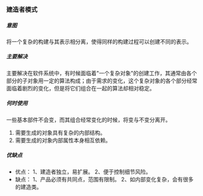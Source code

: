 ### 建造者模式
##### **意图**
将一个复杂的构建与其表示相分离，使得同样的构建过程可以创建不同的表示。

##### **主要解决**
主要解决在软件系统中，有时候面临着"一个复杂对象"的创建工作，其通常由各个部分的子对象用一定的算法构成；由于需求的变化，这个复杂对象的各个部分经常面临着剧烈的变化，但是将它们组合在一起的算法却相对稳定。

##### **何时使用**
一些基本部件不会变，而其组合经常变化的时候，将变与不变分离开。
1. 需要生成的对象具有复杂的内部结构。 
2. 需要生成的对象内部属性本身相互依赖。

##### 优缺点
- 优点： 1、建造者独立，易扩展。 2、便于控制细节风险。
- 缺点： 1、产品必须有共同点，范围有限制。 2、如内部变化复杂，会有很多的建造类。